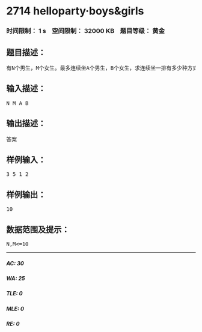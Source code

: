 # 2714 helloparty·boys&girls   
### 时间限制： 1 s&nbsp;&nbsp;&nbsp;&nbsp;空间限制： 32000 KB&nbsp;&nbsp;&nbsp;&nbsp;题目等级： 黄金  
## 题目描述：  

<pre>
有N个男生，M个女生。最多连续坐A个男生，B个女生，求连续坐一排有多少种方式。
</pre>
  
  
## 输入描述：  

<pre>
N M A B
</pre>
  
  
## 输出描述：  

<pre>
答案
</pre>
  
  
## 样例输入：  

<pre>
3 5 1 2
</pre>
  
  
## 样例输出：  

<pre>
10
</pre>
  
  
## 数据范围及提示：  

<pre>
N,M<=10
</pre>
  
  
***  

##### AC: 30  
##### WA: 25  
##### TLE: 0  
##### MLE: 0  
##### RE: 0  
